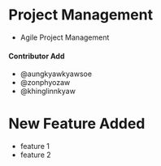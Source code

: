 # Project Management

- Agile Project Management

#### Contributor Add
- @aungkyawkyawsoe
- @zonphyozaw
- @khinglinnkyaw

# New Feature Added
- feature 1
- feature 2
